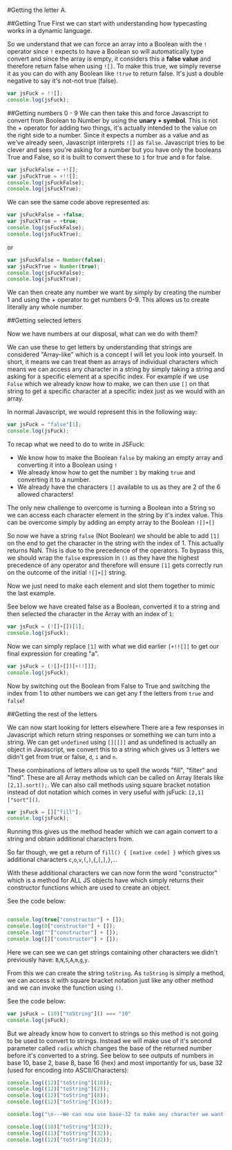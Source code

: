#Getting the letter A.

##Getting True
First we can start with understanding how typecasting works in a dynamic language.

So we understand that we can force an array into a Boolean with the `!` operator since `!` expects to have a Boolean so will automatically type convert and since the array is empty, it considers this a **false value** and therefore return false when using `![]`. To make this true, we simply reverse it as you can do with any Boolean like `!true` to return false. It's just a double negative to say it's not-not true (false).

```javascript {cmd="node"}
var jsFuck = !![];
console.log(jsFuck);
```

##Getting numbers 0 - 9
We can then take this and force Javascript to convert from Boolean to Number by using the **unary + symbol**.
This is not the + operator for adding two things, it's actually intended to the value on the right side to a number.
Since it expects a number as a value and as we've already seen, Javascript interprets `![]` as `false`. Javascript tries to be clever and sees you're asking for a number but you have only the booleans True and False, so it is built to convert these to `1` for true and `0` for false.

```javascript {cmd="node"}
var jsFuckFalse = +![];
var jsFuckTrue = +!![];
console.log(jsFuckFalse);
console.log(jsFuckTrue);
```

We can see the same code above represented as:
```javascript {cmd="node"}
var jsFuckFalse = +false;
var jsFuckTrue = +true;
console.log(jsFuckFalse);
console.log(jsFuckTrue);
```

or

```javascript {cmd="node"}
var jsFuckFalse = Number(false);
var jsFuckTrue = Number(true);
console.log(jsFuckFalse);
console.log(jsFuckTrue);
```

We can then create any number we want by simply by creating the number 1 and using the + operator to get numbers 0-9. This allows us to create literally any whole number.

##Getting selected letters

Now we have numbers at our disposal, what can we do with them?

We can use these to get letters by understanding that strings are considered "Array-like" which is a concept I will let you look into yourself. In short, it means we can treat them as arrays of individual characters which means we can access any character in a string by simply taking a string and asking for a specific element at a specific index. For example if we use `False` which we already know how to make, we can then use `[]` on that string to get a specific character at a specific index just as we would with an array.

In normal Javascript, we would represent this in the following way:
```javascript {cmd="node"}
var jsFuck = "false"[1];
console.log(jsFuck);
```

To recap what we need to do to write in JSFuck:
- We know how to make the Boolean `false` by making an empty array and converting it into a Boolean using `!`
- We already know how to get the number `1` by making `true` and converting it to a number.
- We already have the characters `[]` available to us as they are 2 of the 6 allowed characters!

The only new challenge to overcome is turning a Boolean into a String so we can access each character element in the string by it's index value.
This can be overcome simply by adding an empty array to the Boolean `![]+[]`

So now we have a string `false` (Not Boolean) we should be able to add `[1]` on the end to get the character in the string with the index of 1. This actually returns NaN. This is due to the precedence of the operators. To bypass this, we should wrap the `false` expression in `()` as they have the highest precedence of any operator and therefore will ensure `[1]` gets correctly run on the outcome of the initial `![]+[]` string.

Now we just need to make each element and slot them together to mimic the last example.

See below we have created false as a Boolean, converted it to a string and then selected the character in the Array with an index of `1`:

```javascript {cmd="node"}
var jsFuck = (![]+[])[1];
console.log(jsFuck);
```

Now we can simply replace `[1]` with what we did earlier `[+!![]]` to get our final expression for creating "a".

```javascript {cmd="node"}
var jsFuck = (![]+[])[+!![]];
console.log(jsFuck);
```

Now by switching out the Boolean from False to True and switching the index from 1 to other numbers we can get any f the letters from `true` and `false`!

##Getting the rest of the letters

We can now start looking for letters elsewhere There are a few responses in Javascript which return string responses or something we can turn into a string. We can get `undefined` using `[][[]]` and as undefined is actually an object in Javascript, we convert this to a string which gives us 3 letters we didn't get from true or false, `d`, `i` and `n`.

These combinations of letters allow us to spell the words "fill", "filter" and "find". These are all Array methods which can be called on Array literals like `[2,1].sort();`. We can also call methods using square bracket notation instead of dot notation which comes in very useful with jsFuck: `[2,1]["sort"]()`.

```javascript {cmd="node"}
var jsFuck = []["fill"];
console.log(jsFuck);
```

Running this gives us the method header which we can again convert to a string and obtain additional characters from.

So far though, we get a return of `fill() { [native code] }` which gives us additional characters `c`,`o`,`v`,`(`,`)`,`{`,`[`,`]`,`}`,`.`.

With these additional characters we can now form the word "constructor" which is a method for ALL JS objects have which simply returns their constructor functions which are used to create an object.

See the code below:

```javascript {cmd="node"}

console.log(true["constructor"] + []);
console.log(0["constructor"] + []);
console.log(""["constructor"] + []);
console.log([]["constructor"] + []);
```

Here we can see we can get strings containing other characters we didn't previously have:
`B`,`N`,`S`,`A`,`m`,`g`,`y`.

From this we can create the string `toString`. As `toString` is simply a method, we can access it with square bracket notation just like any other method and we can invoke the function using `()`.

See the code below:

```javascript {cmd="node"}
var jsFuck = (10)["toString"]() === "10"
console.log(jsFuck);
```

But we already know how to convert to strings so this method is not going to be used to convert to strings. Instead we will make use of it's second parameter called `radix` which changes the base of the returned number before it's converted to a string. See below to see outputs of numbers in base 10, base 2, base 8, base 16 (hex) and most importantly for us, base 32 (used for encoding into ASCII/Characters):

```javascript {cmd="node"}
console.log((12)["toString"](10));
console.log((12)["toString"](2));
console.log((12)["toString"](8));
console.log((12)["toString"](16));

console.log("\n---We can now use base-32 to make any character we want---\n");

console.log((10)["toString"](32));
console.log((11)["toString"](32));
console.log((12)["toString"](32));
```

